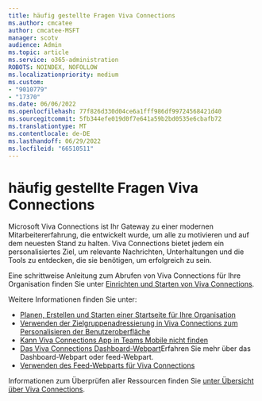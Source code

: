 ```yaml
---
title: häufig gestellte Fragen Viva Connections
ms.author: cmcatee
author: cmcatee-MSFT
manager: scotv
audience: Admin
ms.topic: article
ms.service: o365-administration
ROBOTS: NOINDEX, NOFOLLOW
ms.localizationpriority: medium
ms.custom:
- "9010779"
- "17370"
ms.date: 06/06/2022
ms.openlocfilehash: 77f826d330d04ce6a1fff986df99724568421d40
ms.sourcegitcommit: 5fb344efe019d0f7e641a59b2bd0535e6cbafb72
ms.translationtype: MT
ms.contentlocale: de-DE
ms.lasthandoff: 06/29/2022
ms.locfileid: "66510511"
---
```

# <a name="viva-connections-faq"></a>häufig gestellte Fragen Viva Connections

Microsoft Viva Connections ist Ihr Gateway zu einer modernen Mitarbeitererfahrung, die entwickelt wurde, um alle zu motivieren und auf dem neuesten Stand zu halten. Viva Connections bietet jedem ein personalisiertes Ziel, um relevante Nachrichten, Unterhaltungen und die Tools zu entdecken, die sie benötigen, um erfolgreich zu sein.

Eine schrittweise Anleitung zum Abrufen von Viva Connections für Ihre Organisation finden Sie unter [Einrichten und Starten von Viva Connections](https://docs.microsoft.com/viva/connections/guide-to-setting-up-viva-connections). 

Weitere Informationen finden Sie unter: 

- [Planen, Erstellen und Starten einer Startseite für Ihre Organisation](https://docs.microsoft.com/viva/connections/home-site-plan)
- [Verwenden der Zielgruppenadressierung in Viva Connections zum Personalisieren der Benutzeroberfläche](https://docs.microsoft.com/viva/connections/use-audience-targeting-in-viva-connections)
- [Kann Viva Connections App in Teams Mobile nicht finden](https://docs.microsoft.com/viva/connections/troubleshoot/cant-find-app-in-teams-mobile)
- [Das Viva Connections Dashboard-Webpart](https://docs.microsoft.com/viva/connections/use-dashboard-web-part-on-home-site)Erfahren Sie mehr über das Dashboard-Webpart oder feed-Webpart. 
- [Verwenden des Feed-Webparts für Viva Connections](https://docs.microsoft.com/viva/connections/use-feed-web-part-for-viva-connections)

Informationen zum Überprüfen aller Ressourcen finden Sie [unter Übersicht über Viva Connections](https://docs.microsoft.com/viva/connections/viva-connections-overview).

